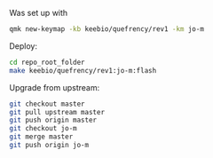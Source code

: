 Was set up with

```bash
qmk new-keymap -kb keebio/quefrency/rev1 -km jo-m
```

Deploy:

```bash
cd repo_root_folder
make keebio/quefrency/rev1:jo-m:flash
```

Upgrade from upstream:

```bash
git checkout master
git pull upstream master
git push origin master
git checkout jo-m
git merge master
git push origin jo-m
```
